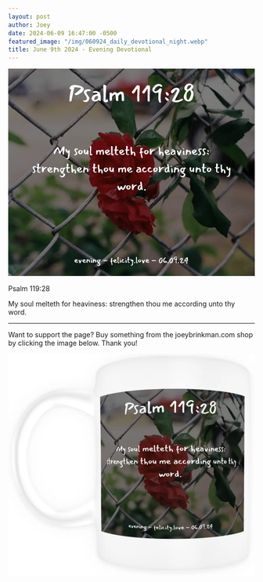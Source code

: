```yaml
---
layout: post
author: Joey
date: 2024-06-09 16:47:00 -0500
featured_image: "/img/060924_daily_devotional_night.webp"
title: June 9th 2024 - Evening Devotional
---
```


[![June 9th 2024 - Evening Devotional](/img/060924_daily_devotional_night.webp)](/img/060924_daily_devotional_night.webp)

Psalm 119:28

My soul melteth for heaviness: strengthen thou me according unto thy word.

<hr>

Want to support the page? Buy something from the joeybrinkman.com shop by clicking the image below. Thank you!

[![June 9th 2024 - Evening Devotional - Coffee Mug](/img/mugs/060924_night_mug.webp)](https://www.joeybrinkman.com/product/12-oz-mug-psalm-11928//)